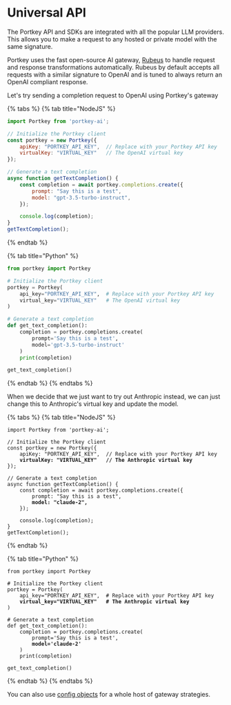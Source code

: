 # Universal API

The Portkey API and SDKs are integrated with all the popular LLM providers. This allows you to make a request to any hosted or private model with the same signature.

Portkey uses the fast open-source AI gateway, [Rubeus](https://github.com/Portkey-AI/Rubeus) to handle request and response transformations automatically. Rubeus by default accepts all requests with a similar signature to OpenAI and is tuned to always return an OpenAI compliant response.

Let's try sending a completion request to OpenAI using Portkey's gateway

{% tabs %}
{% tab title="NodeJS" %}
```javascript
import Portkey from 'portkey-ai';

// Initialize the Portkey client
const portkey = new Portkey({
    apiKey: "PORTKEY_API_KEY",  // Replace with your Portkey API key
    virtualKey: "VIRTUAL_KEY"   // The OpenAI virtual key
});

// Generate a text completion
async function getTextCompletion() {
    const completion = await portkey.completions.create({
        prompt: "Say this is a test",
        model: "gpt-3.5-turbo-instruct",
    });

    console.log(completion);
}
getTextCompletion();
```
{% endtab %}

{% tab title="Python" %}
```python
from portkey import Portkey

# Initialize the Portkey client
portkey = Portkey(
    api_key="PORTKEY_API_KEY",  # Replace with your Portkey API key
    virtual_key="VIRTUAL_KEY"   # The OpenAI virtual key
)

# Generate a text completion
def get_text_completion():
    completion = portkey.completions.create(
        prompt='Say this is a test',
        model='gpt-3.5-turbo-instruct'
    )
    print(completion)

get_text_completion()
```
{% endtab %}
{% endtabs %}

When we decide that we just want to try out Anthropic instead, we can just change this to Anthropic's virtual key and update the model.

{% tabs %}
{% tab title="NodeJS" %}
<pre class="language-javascript"><code class="lang-javascript">import Portkey from 'portkey-ai';

// Initialize the Portkey client
const portkey = new Portkey({
    apiKey: "PORTKEY_API_KEY",  // Replace with your Portkey API key
<strong>    virtualKey: "VIRTUAL_KEY"   // The Anthropic virtual key
</strong>});

// Generate a text completion
async function getTextCompletion() {
    const completion = await portkey.completions.create({
        prompt: "Say this is a test",
<strong>        model: "claude-2",
</strong>    });

    console.log(completion);
}
getTextCompletion();
</code></pre>
{% endtab %}

{% tab title="Python" %}
<pre class="language-python"><code class="lang-python">from portkey import Portkey

# Initialize the Portkey client
portkey = Portkey(
    api_key="PORTKEY_API_KEY",  # Replace with your Portkey API key
<strong>    virtual_key="VIRTUAL_KEY"   # The Anthropic virtual key
</strong>)

# Generate a text completion
def get_text_completion():
    completion = portkey.completions.create(
        prompt='Say this is a test',
<strong>        model='claude-2'
</strong>    )
    print(completion)

get_text_completion()
</code></pre>
{% endtab %}
{% endtabs %}

You can also use [config objects](configs.md) for a whole host of gateway strategies.
